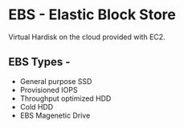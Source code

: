 # EBS - Elastic Block Store

Virtual Hardisk on the cloud provided with EC2.

## EBS Types -

- General purpose SSD
- Provisioned IOPS
- Throughput optimized HDD
- Cold HDD
- EBS Magenetic Drive
